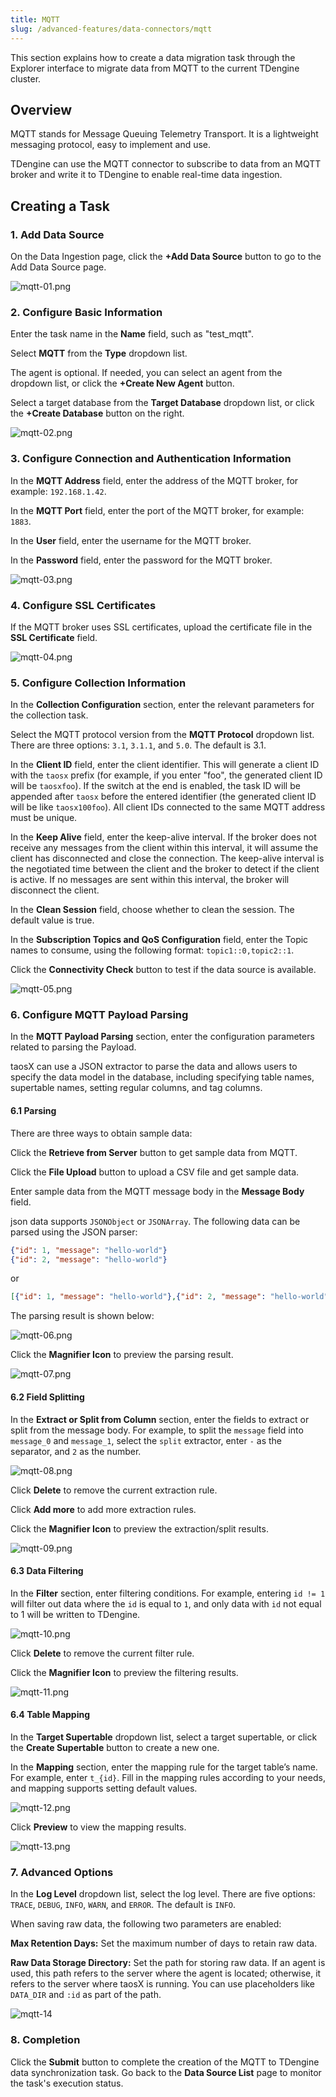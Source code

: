 ```yaml
---
title: MQTT
slug: /advanced-features/data-connectors/mqtt
---
```


This section explains how to create a data migration task through the Explorer interface to migrate data from MQTT to the current TDengine cluster.

## Overview

MQTT stands for Message Queuing Telemetry Transport. It is a lightweight messaging protocol, easy to implement and use.

TDengine can use the MQTT connector to subscribe to data from an MQTT broker and write it to TDengine to enable real-time data ingestion.

## Creating a Task

### 1. Add Data Source

On the Data Ingestion page, click the **+Add Data Source** button to go to the Add Data Source page.

![mqtt-01.png](../../assets/mqtt-01.png)

### 2. Configure Basic Information

Enter the task name in the **Name** field, such as "test_mqtt".

Select **MQTT** from the **Type** dropdown list.

The agent is optional. If needed, you can select an agent from the dropdown list, or click the **+Create New Agent** button.

Select a target database from the **Target Database** dropdown list, or click the **+Create Database** button on the right.

![mqtt-02.png](../../assets/mqtt-02.png)

### 3. Configure Connection and Authentication Information

In the **MQTT Address** field, enter the address of the MQTT broker, for example: `192.168.1.42`.

In the **MQTT Port** field, enter the port of the MQTT broker, for example: `1883`.

In the **User** field, enter the username for the MQTT broker.

In the **Password** field, enter the password for the MQTT broker.

![mqtt-03.png](../../assets/mqtt-03.png)

### 4. Configure SSL Certificates

If the MQTT broker uses SSL certificates, upload the certificate file in the **SSL Certificate** field.

![mqtt-04.png](../../assets/mqtt-04.png)

### 5. Configure Collection Information

In the **Collection Configuration** section, enter the relevant parameters for the collection task.

Select the MQTT protocol version from the **MQTT Protocol** dropdown list. There are three options: `3.1`, `3.1.1`, and `5.0`. The default is 3.1.

In the **Client ID** field, enter the client identifier. This will generate a client ID with the `taosx` prefix (for example, if you enter "foo", the generated client ID will be `taosxfoo`). If the switch at the end is enabled, the task ID will be appended after `taosx` before the entered identifier (the generated client ID will be like `taosx100foo`). All client IDs connected to the same MQTT address must be unique.

In the **Keep Alive** field, enter the keep-alive interval. If the broker does not receive any messages from the client within this interval, it will assume the client has disconnected and close the connection. The keep-alive interval is the negotiated time between the client and the broker to detect if the client is active. If no messages are sent within this interval, the broker will disconnect the client.

In the **Clean Session** field, choose whether to clean the session. The default value is true.

In the **Subscription Topics and QoS Configuration** field, enter the Topic names to consume, using the following format: `topic1::0,topic2::1`.

Click the **Connectivity Check** button to test if the data source is available.

![mqtt-05.png](../../assets/mqtt-05.png)

### 6. Configure MQTT Payload Parsing

In the **MQTT Payload Parsing** section, enter the configuration parameters related to parsing the Payload.

taosX can use a JSON extractor to parse the data and allows users to specify the data model in the database, including specifying table names, supertable names, setting regular columns, and tag columns.

#### 6.1 Parsing

There are three ways to obtain sample data:

Click the **Retrieve from Server** button to get sample data from MQTT.

Click the **File Upload** button to upload a CSV file and get sample data.

Enter sample data from the MQTT message body in the **Message Body** field.

json data supports `JSONObject` or `JSONArray`. The following data can be parsed using the JSON parser:

```json
{"id": 1, "message": "hello-world"}
{"id": 2, "message": "hello-world"}
```

or

```json
[{"id": 1, "message": "hello-world"},{"id": 2, "message": "hello-world"}]
```

The parsing result is shown below:

![mqtt-06.png](../../assets/mqtt-06.png)

Click the **Magnifier Icon** to preview the parsing result.

![mqtt-07.png](../../assets/mqtt-07.png)

#### 6.2 Field Splitting

In the **Extract or Split from Column** section, enter the fields to extract or split from the message body. For example, to split the `message` field into `message_0` and `message_1`, select the `split` extractor, enter `-` as the separator, and `2` as the number.

![mqtt-08.png](../../assets/mqtt-08.png)

Click **Delete** to remove the current extraction rule.

Click **Add more** to add more extraction rules.

Click the **Magnifier Icon** to preview the extraction/split results.

![mqtt-09.png](../../assets/mqtt-09.png)

#### 6.3 Data Filtering

In the **Filter** section, enter filtering conditions. For example, entering `id != 1` will filter out data where the `id` is equal to `1`, and only data with `id` not equal to 1 will be written to TDengine.

![mqtt-10.png](../../assets/mqtt-10.png)

Click **Delete** to remove the current filter rule.

Click the **Magnifier Icon** to preview the filtering results.

![mqtt-11.png](../../assets/mqtt-11.png)

#### 6.4 Table Mapping

In the **Target Supertable** dropdown list, select a target supertable, or click the **Create Supertable** button to create a new one.

In the **Mapping** section, enter the mapping rule for the target table’s name. For example, enter `t_{id}`. Fill in the mapping rules according to your needs, and mapping supports setting default values.

![mqtt-12.png](../../assets/mqtt-12.png)

Click **Preview** to view the mapping results.

![mqtt-13.png](../../assets/mqtt-13.png)

### 7. Advanced Options

In the **Log Level** dropdown list, select the log level. There are five options: `TRACE`, `DEBUG`, `INFO`, `WARN`, and `ERROR`. The default is `INFO`.

When saving raw data, the following two parameters are enabled:

**Max Retention Days:** Set the maximum number of days to retain raw data.

**Raw Data Storage Directory:** Set the path for storing raw data. If an agent is used, this path refers to the server where the agent is located; otherwise, it refers to the server where taosX is running. You can use placeholders like `DATA_DIR` and `:id` as part of the path.

![mqtt-14](../../assets/mqtt-14.png)

### 8. Completion

Click the **Submit** button to complete the creation of the MQTT to TDengine data synchronization task. Go back to the **Data Source List** page to monitor the task's execution status.
